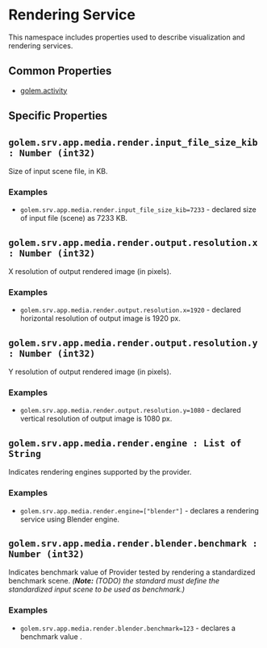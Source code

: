 # Rendering Service 
This namespace includes properties used to describe visualization and rendering services.

## Common Properties

* [golem.activity](../../../../0-commons/golem/activity.md)

## Specific Properties

## `golem.srv.app.media.render.input_file_size_kib : Number (int32)` 

Size of input scene file, in KB.

### **Examples**

* `golem.srv.app.media.render.input_file_size_kib=7233` - declared size of input file (scene) as 7233 KB.


## `golem.srv.app.media.render.output.resolution.x : Number (int32)` 

X resolution of output rendered image (in pixels).

### **Examples**

* `golem.srv.app.media.render.output.resolution.x=1920` - declared horizontal resolution of output image is 1920 px.


## `golem.srv.app.media.render.output.resolution.y : Number (int32)` 

Y resolution of output rendered image (in pixels).

### **Examples**

* `golem.srv.app.media.render.output.resolution.y=1080` - declared vertical resolution of output image is 1080 px.


## `golem.srv.app.media.render.engine : List of String` 

Indicates rendering engines supported by the provider. 

### **Examples**

* `golem.srv.app.media.render.engine=["blender"]` - declares a rendering service using Blender engine.


## `golem.srv.app.media.render.blender.benchmark : Number (int32)` 

Indicates benchmark value of Provider tested by rendering a standardized benchmark scene. 
_(**Note:** (TODO) the standard must define the standardized input scene to be used as benchmark.)_

### **Examples**

* `golem.srv.app.media.render.blender.benchmark=123` - declares a benchmark value .

